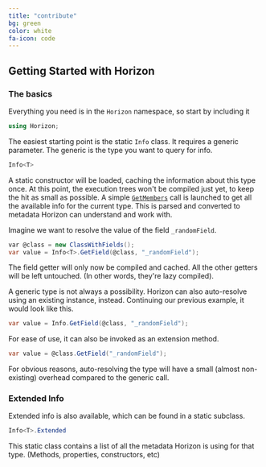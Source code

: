 ```yaml
---
title: "contribute"
bg: green
color: white
fa-icon: code
---
```


## Getting Started with Horizon

### The basics

Everything you need is in the `Horizon` namespace, so start by including it

```csharp
using Horizon;
```

The easiest starting point is the static `Info` class. It requires a generic parameter. The generic is the type you want to query for info.

```csharp
Info<T>
```

A static constructor will be loaded, caching the information about this type once. At this point, the execution trees won't be compiled just yet, to keep the hit as small as possible. A simple [`GetMembers`](https://msdn.microsoft.com/en-us/library/k2w5ey1e.aspx) call is launched to get all the available info for the current type. This is parsed and converted to metadata Horizon can understand and work with.

Imagine we want to resolve the value of the field `_randomField`.

```csharp
var @class = new ClassWithFields();
var value = Info<T>.GetField(@class, "_randomField");
```

The field getter will only now be compiled and cached. All the other getters will be left untouched. (In other words, they're lazy compiled).

A generic type is not always a possibility. Horizon can also auto-resolve using an existing instance, instead. Continuing our previous example, it would look like this.

```csharp
var value = Info.GetField(@class, "_randomField");
```

For ease of use, it can also be invoked as an extension method.

```csharp
var value = @class.GetField("_randomField");
```

For obvious reasons, auto-resolving the type will have a small (almost non-existing) overhead compared to the generic call.

### Extended Info

Extended info is also available, which can be found in a static subclass.

```csharp
Info<T>.Extended
```

This static class contains a list of all the metadata Horizon is using for that type. (Methods, properties, constructors, etc)
